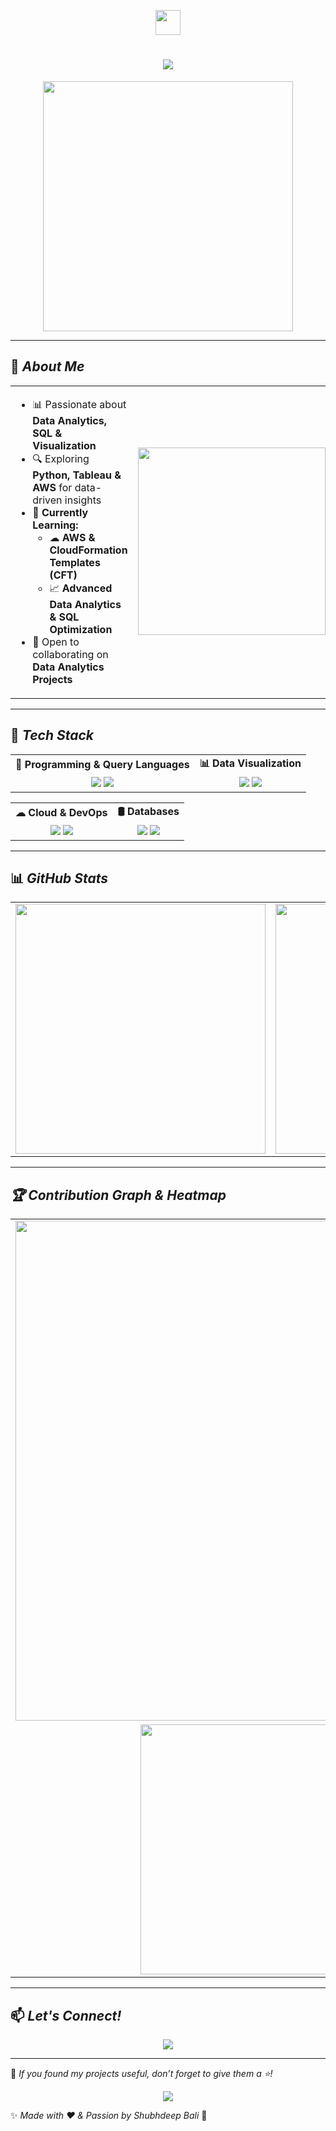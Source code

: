 <!-- Profile Header -->
<p align="center">
  <img src="https://media.giphy.com/media/hvRJCLFzcasrR4ia7z/giphy.gif" width="40px"/>
</p>

<h1 align="center">
  <img src="https://readme-typing-svg.herokuapp.com?font=Fira+Code&weight=700&size=30&duration=2000&pause=1000&color=F7B93E&center=true&vCenter=true&width=700&lines=🚀+Welcome+to+My+GitHub!;I'm+Shubhdeep+Bali!+👋;Data+Analytics+Enthusiast;Python+%7C+SQL+%7C+Tableau;Let's+Build+Something+Amazing!+🔥" />
</h1>

<p align="center">
  <img src="https://raw.githubusercontent.com/Shubhdeep01/gif_readme/main/working-no-idea.gif" width="400px"/>
</p>

---

## 📌 *About Me*
<table>
  <tr>
    <td width="60%">
      <ul>
        <li>📊 Passionate about <b>Data Analytics, SQL & Visualization</b></li>
        <li>🔍 Exploring <b>Python, Tableau & AWS</b> for data-driven insights</li>
        <li>🌱 <b>Currently Learning:</b>
          <ul>
            <li>☁ <b>AWS & CloudFormation Templates (CFT)</b></li>
            <li>📈 <b>Advanced Data Analytics & SQL Optimization</b></li>
          </ul>
        </li>
        <li>🤝 Open to collaborating on <b>Data Analytics Projects</b></li>
      </ul>
    </td>
    <td width="40%" align="center">
      <img src="https://media.giphy.com/media/qgQUggAC3Pfv687qPC/giphy.gif" width="300px"/>
    </td>
  </tr>
</table>

---

## 🚀 *Tech Stack*
<table>
  <tr>
    <td align="center"><b>📜 Programming & Query Languages</b></td>
    <td align="center"><b>📊 Data Visualization</b></td>
  </tr>
  <tr>
    <td align="center">
      <abbr title="Python"><img src="https://skillicons.dev/icons?i=python" /></abbr>
      <abbr title="SQL"><img src="https://skillicons.dev/icons?i=mysql" /></abbr>
    </td>
    <td align="center">
      <abbr title="Tableau"><img src="https://skillicons.dev/icons?i=tableau" /></abbr>
      <abbr title="Power BI"><img src="https://skillicons.dev/icons?i=powerbi" /></abbr>
    </td>
  </tr>
</table>

<table>
  <tr>
    <td align="center"><b>☁ Cloud & DevOps</b></td>
    <td align="center"><b>🛢 Databases</b></td>
  </tr>
  <tr>
    <td align="center">
      <abbr title="AWS"><img src="https://skillicons.dev/icons?i=aws" /></abbr>
      <abbr title="CloudFormation Templates"><img src="https://skillicons.dev/icons?i=terraform" /></abbr>
    </td>
    <td align="center">
      <abbr title="PostgreSQL"><img src="https://skillicons.dev/icons?i=postgresql" /></abbr>
      <abbr title="MongoDB"><img src="https://skillicons.dev/icons?i=mongodb" /></abbr>
    </td>
  </tr>
</table>

---

## 📊 *GitHub Stats*
<table>
  <tr>
    <td align="center">
      <img src="https://github-readme-stats.vercel.app/api?username=Shubhdeep01&show_icons=true&theme=tokyonight" width="400px"/>
    </td>
    <td align="center">
      <img src="https://github-readme-streak-stats.herokuapp.com/?user=Shubhdeep01&theme=tokyonight" width="400px"/>
    </td>
  </tr>
</table>

---

## *🏆 Contribution Graph & Heatmap*
<table>
  <tr>
    <td align="center">
      <img src="https://github-readme-activity-graph.vercel.app/graph?username=Shubhdeep01&theme=react-dark&hide_border=true" width="800px"/>
    </td>
  </tr>
  <tr>
    <td align="center">
      <img src="https://github-readme-stats.vercel.app/api/top-langs/?username=Shubhdeep01&layout=compact&theme=react-dark&hide_border=true" width="400px"/>
    </td>
  </tr>
</table>

---

## 📫 *Let's Connect!*
<p align="center">
  <a href="https://www.linkedin.com/in/shubhdeep-bali-74223328a" target="_blank">
    <img src="https://img.shields.io/badge/LinkedIn-Profile-blue?style=for-the-badge&logo=linkedin" />
  </a>
</p>

---

📌 *If you found my projects useful, don’t forget to give them a ⭐!*  

<p align="center">
  <img src="https://komarev.com/ghpvc/?username=Shubhdeep01&label=Profile%20Views&color=blueviolet&style=for-the-badge" />
</p>

✨ *Made with ❤ & Passion by Shubhdeep Bali* 🚀
